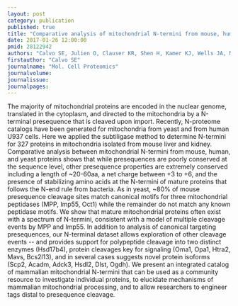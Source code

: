 ```yaml
---
layout: post
category: publication
published: true
title: "Comparative analysis of mitochondrial N-termini from mouse, human, and yeast."
date: 2017-01-26 12:00:00
pmid: 28122942
authors: "Calvo SE, Julien O, Clauser KR, Shen H, Kamer KJ, Wells JA, Mootha VK"
firstauthor: "Calvo SE"
journalname: "Mol. Cell Proteomics"
journalvolume: 
journalissue: 
journalpages: 
---
```


The majority of mitochondrial proteins are encoded in the nuclear genome, translated in the cytoplasm, and directed to the mitochondria by a N-terminal presequence that is cleaved upon import. Recently, N-proteome catalogs have been generated for mitochondria from yeast and from human U937 cells. Here we applied the subtiligase method to determine N-termini for 327 proteins in mitochondria isolated from mouse liver and kidney. Comparative analysis between mitochondrial N-termini from mouse, human, and yeast proteins shows that while presequences are poorly conserved at the sequence level, other presequence properties are extremely conserved including a length of ~20-60aa, a net charge between +3 to +6, and the presence of stabilizing amino acids at the N-termini of mature proteins that follows the N-end rule from bacteria. As in yeast, ~80% of mouse presequence cleavage sites match canonical motifs for three mitochondrial peptidases (MPP, Imp55, Oct1) while the remainder do not match any known peptidase motifs. We show that mature mitochondrial proteins often exist with a spectrum of N-termini, consistent with a model of multiple cleavage events by MPP and Imp55. In addition to analysis of canonical targeting presequences, our N-terminal dataset allows exploration of other cleavage events -- and provides support for polypeptide cleavage into two distinct enzymes (Hsd17b4), protein cleavages key for signaling (Oma1, Opa1, Htra2, Mavs, Bcs2l13), and in several cases suggests novel protein isoforms (Scp2, Acadm, Adck3, Hsdl2, Dlst, Ogdh). We present an integrated catalog of mammalian mitochondrial N-termini that can be used as a community resource to investigate individual proteins, to elucidate mechanisms of mammalian mitochondrial processing, and to allow researchers to engineer tags distal to presequence cleavage.


